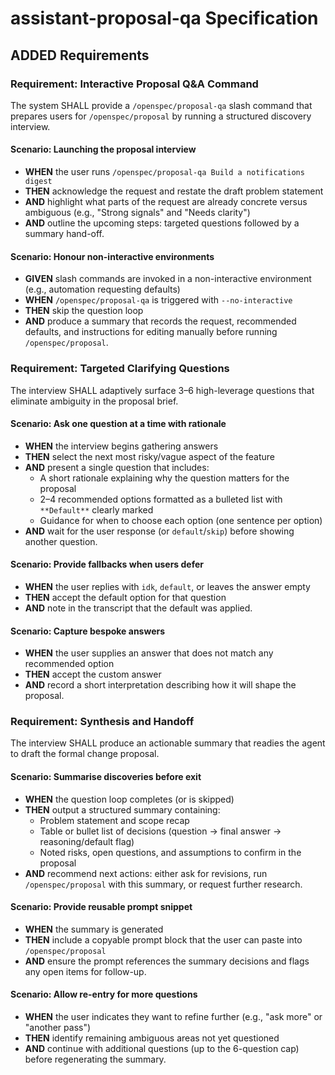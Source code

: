# assistant-proposal-qa Specification

## ADDED Requirements
### Requirement: Interactive Proposal Q&A Command

The system SHALL provide a `/openspec/proposal-qa` slash command that prepares users for `/openspec/proposal` by running a structured discovery interview.

#### Scenario: Launching the proposal interview
- **WHEN** the user runs `/openspec/proposal-qa Build a notifications digest`
- **THEN** acknowledge the request and restate the draft problem statement
- **AND** highlight what parts of the request are already concrete versus ambiguous (e.g., "Strong signals" and "Needs clarity")
- **AND** outline the upcoming steps: targeted questions followed by a summary hand-off.

#### Scenario: Honour non-interactive environments
- **GIVEN** slash commands are invoked in a non-interactive environment (e.g., automation requesting defaults)
- **WHEN** `/openspec/proposal-qa` is triggered with `--no-interactive`
- **THEN** skip the question loop
- **AND** produce a summary that records the request, recommended defaults, and instructions for editing manually before running `/openspec/proposal`.

### Requirement: Targeted Clarifying Questions

The interview SHALL adaptively surface 3–6 high-leverage questions that eliminate ambiguity in the proposal brief.

#### Scenario: Ask one question at a time with rationale
- **WHEN** the interview begins gathering answers
- **THEN** select the next most risky/vague aspect of the feature
- **AND** present a single question that includes:
  - A short rationale explaining why the question matters for the proposal
  - 2–4 recommended options formatted as a bulleted list with `**Default**` clearly marked
  - Guidance for when to choose each option (one sentence per option)
- **AND** wait for the user response (or `default`/`skip`) before showing another question.

#### Scenario: Provide fallbacks when users defer
- **WHEN** the user replies with `idk`, `default`, or leaves the answer empty
- **THEN** accept the default option for that question
- **AND** note in the transcript that the default was applied.

#### Scenario: Capture bespoke answers
- **WHEN** the user supplies an answer that does not match any recommended option
- **THEN** accept the custom answer
- **AND** record a short interpretation describing how it will shape the proposal.

### Requirement: Synthesis and Handoff

The interview SHALL produce an actionable summary that readies the agent to draft the formal change proposal.

#### Scenario: Summarise discoveries before exit
- **WHEN** the question loop completes (or is skipped)
- **THEN** output a structured summary containing:
  - Problem statement and scope recap
  - Table or bullet list of decisions (question → final answer → reasoning/default flag)
  - Noted risks, open questions, and assumptions to confirm in the proposal
- **AND** recommend next actions: either ask for revisions, run `/openspec/proposal` with this summary, or request further research.

#### Scenario: Provide reusable prompt snippet
- **WHEN** the summary is generated
- **THEN** include a copyable prompt block that the user can paste into `/openspec/proposal`
- **AND** ensure the prompt references the summary decisions and flags any open items for follow-up.

#### Scenario: Allow re-entry for more questions
- **WHEN** the user indicates they want to refine further (e.g., "ask more" or "another pass")
- **THEN** identify remaining ambiguous areas not yet questioned
- **AND** continue with additional questions (up to the 6-question cap) before regenerating the summary.
